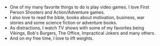 * One of my many favorite things to do is play video games. I love First Person Shooters and Action/Adventure games.
* I also love to read the bible, books about motivation, business, war stories and some science fiction or adventure books.
* As distractions, I watch TV shows with some of my favorites being Vikings, Bob's Burgers, The Office, Impractical Jokers and many others.
* And on my free time, I love to lift weights.
